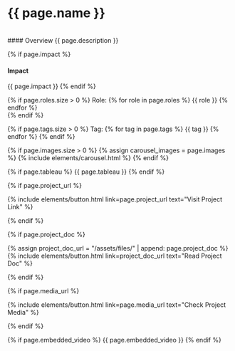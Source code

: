 # {{ page.name }}
<br>
#### Overview
{{ page.description }}

{% if page.impact %}
#### Impact
{{ page.impact }}
{% endif %}

<p>

{% if page.roles.size > 0 %}
    Role: {% for role in page.roles %}
    <span class="badge badge-pill text-primary border border-primary ml-1">{{ role }}</span>
    {% endfor %}
    <br>
{% endif %}

{% if page.tags.size > 0 %}
    Tag: {% for tag in page.tags %}
    <span class="badge badge-pill text-primary border border-primary ml-1">{{ tag }}</span>
    {% endfor %}
{% endif %}
</p>


{% if page.images.size > 0 %}
{% assign carousel_images = page.images %}
{% include elements/carousel.html %}
{% endif %}

{% if page.tableau %}
{{ page.tableau }}
{% endif %}

{% if page.project_url %}
<p class="text-center">
{% include elements/button.html link=page.project_url text="Visit Project Link" %}
</p>
{% endif %}

{% if page.project_doc %}
<p class="text-center">
{% assign project_doc_url = "/assets/files/" | append: page.project_doc %}
{% include elements/button.html link=project_doc_url text="Read Project Doc" %}
</p>
{% endif %}

{% if page.media_url %}
<p class="text-center">
{% include elements/button.html link=page.media_url text="Check Project Media" %}
</p>
{% endif %}

{% if page.embedded_video %}
{{ page.embedded_video }}
{% endif %}